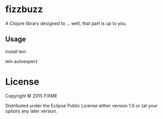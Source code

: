 # fizzbuzz

A Clojure library designed to ... well, that part is up to you.

## Usage
install lein

lein autoexpect

# License

Copyright © 2015 FIXME

Distributed under the Eclipse Public License either version 1.0 or (at
your option) any later version.
